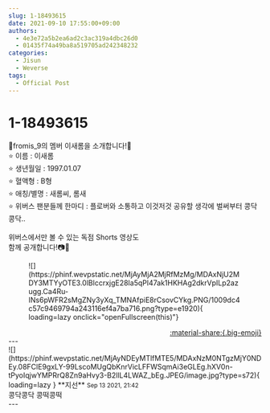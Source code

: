 ```yaml
---
slug: 1-18493615
date: 2021-09-10 17:55:00+09:00
authors:
  - 4e3e72a5b2ea6ad2c3ac319a4dbc26d0
  - 01435f74a49ba8a519705ad242348232
categories:
  - Jisun
  - Weverse
tags:
  - Official Post
---
```


# 1-18493615

<div class="post-container" markdown="1">
<div class="content-container md-sidebar__scrollwrap" markdown="1">

💌fromis_9의 멤버 이새롬을 소개합니다!💌<br>⭐ 이름 : 이새롬<br>⭐ 생년월일 : 1997.01.07<br>⭐ 혈액형 : B형<br>⭐ 애칭/별명 : 새롬씨, 롬새<br>⭐ 위버스 팬분들께 한마디 : 플로버와 소통하고 이것저것 공유할 생각에 벌써부터 콩닥콩닥..<br><br>위버스에서만 볼 수 있는 독점 Shorts 영상도<br>함께 공개합니다!📷💝
<figure markdown="1">
![](https://phinf.wevpstatic.net/MjAyMjA2MjRfMzMg/MDAxNjU2MDY3MTYyOTE3.0lBlccrxjgE28Ia5qPl47ak1HKHAg2dkrVpILp2azugg.Ca4Ru-INs6pWFR2sMgZNy3yXq_TMNAfpiE8rCsovCYkg.PNG/1009dc4c57c9469794a243116ef4a7ba716.png?type=e1920){ loading=lazy onclick="openFullscreen(this)"}
</figure>


</div>
</div>

<div style="text-align: right;" markdown="1">
<a href="https://weverse.io/fromis9/fanpost/1-18493615" style="text-align: right;">:material-share:{.big-emoji}</a>
</div>
---

<div class="comments-container md-sidebar__scrollwrap" markdown="1">
<div class="comment" markdown="1">
<div class='id-container' markdown="1">
![](https://phinf.wevpstatic.net/MjAyNDEyMTlfMTE5/MDAxNzM0NTgzMjY0NDEy.08FClE9gxLY-99LscoMUgQbKnrVicLFFWSqmAi3eGLEg.hXV0n-tPyoIqjwYMPRrQ8Zn9aHvy3-B2llL4LWAZ_bEg.JPEG/image.jpg?type=s72){ loading=lazy }
**<span class="artist">지선</span>** <small>Sep 13 2021, 21:42</small><br>
</div>
<div class='comment-body' markdown="1">
콩닥콩닥 콩떡콩떡
</div>
</div>
</div>
---
